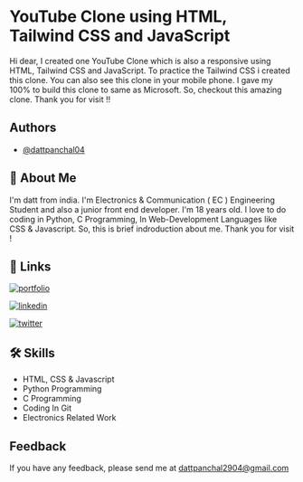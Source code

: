 
# YouTube Clone using HTML, Tailwind CSS and JavaScript

Hi dear, I created one YouTube Clone which is also a responsive using HTML, Tailwind CSS and JavaScript. To practice the Tailwind CSS i created this clone. You can also see this clone in your mobile phone. I gave my 100% to build this clone to same as Microsoft. So, checkout this amazing clone. Thank you for visit !!

## Authors

- [@dattpanchal04](https://github.com/dattpanchal04)


## 🚀 About Me

I'm datt from india. I'm Electronics & Communication ( EC ) Engineering Student and also a junior front end developer. I'm 18 years old. I love to do coding in Python, C Programming, In Web-Development Languages like CSS & Javascript. So, this is brief indroduction about me. Thank you for visit !


## 🔗 Links

[![portfolio](https://img.shields.io/badge/my_portfolio-000?style=for-the-badge&logo=ko-fi&logoColor=white)](https://dattpanchal.netlify.app/)

[![linkedin](https://img.shields.io/badge/linkedin-0A66C2?style=for-the-badge&logo=linkedin&logoColor=white)](https://www.linkedin.com/in/dattpanchal04/)

[![twitter](https://img.shields.io/badge/twitter-1DA1F2?style=for-the-badge&logo=twitter&logoColor=white)](https://twitter.com/dattpanchal04)


## 🛠 Skills

- HTML, CSS & Javascript
- Python Programming
- C Programming
- Coding In Git
- Electronics Related Work


## Feedback

If you have any feedback, please send me at dattpanchal2904@gmail.com

